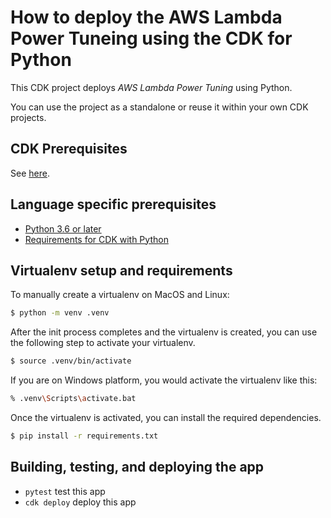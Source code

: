 # How to deploy the AWS Lambda Power Tuneing using the CDK for Python

This CDK project deploys *AWS Lambda Power Tuning* using Python.

You can use the project as a standalone or reuse it within your own CDK projects.


## CDK Prerequisites

See [here](../README.md).


## Language specific prerequisites

- [Python 3.6 or later](https://docs.aws.amazon.com/cdk/v2/guide/getting_started.html#getting_started_prerequisites)
- [Requirements for CDK with Python](https://docs.aws.amazon.com/cdk/v2/guide/work-with-cdk-python.html)

## Virtualenv setup and requirements 

To manually create a virtualenv on MacOS and Linux:

```bash
$ python -m venv .venv
```

After the init process completes and the virtualenv is created, you can use the following
step to activate your virtualenv.

```bash
$ source .venv/bin/activate
```

If you are on Windows platform, you would activate the virtualenv like this:

```bash
% .venv\Scripts\activate.bat
```

Once the virtualenv is activated, you can install the required dependencies.
```bash
$ pip install -r requirements.txt
```

## Building, testing, and deploying the app
* `pytest`  test this app
* `cdk deploy`  	 deploy this app
